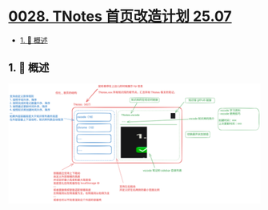 # [0028. TNotes 首页改造计划 25.07](https://github.com/Tdahuyou/TNotes.introduction/tree/main/notes/0028.%20TNotes%20%E9%A6%96%E9%A1%B5%E6%94%B9%E9%80%A0%E8%AE%A1%E5%88%92%2025.07)

<!-- region:toc -->

- [1. 📝 概述](#1--概述)

<!-- endregion:toc -->

## 1. 📝 概述

![](./assets/1.svg)
